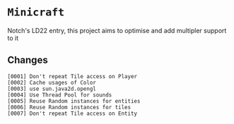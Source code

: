 # ```Minicraft```
Notch's LD22 entry, this project aims to optimise and add multipler support to it

## Changes
```
[0001] Don't repeat Tile access on Player
[0002] Cache usages of Color
[0003] use sun.java2d.opengl
[0004] Use Thread Pool for sounds
[0005] Reuse Random instances for entities
[0006] Reuse Random instances for tiles
[0007] Don't repeat Tile access on Entity
```